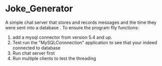 # Joke_Generator
A simple chat server that stores and records messages and the time they were sent into a database .
To ensure the program flly functions:
1. add a mysql connector from version 5.4 and up.
2. Test run the "MySQLConnnection" application to see that your indeed connected to database
3. Run chat server first
4. Run multiple clients to test the threading
